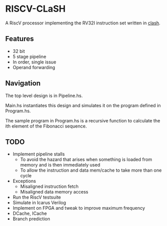# RISCV-CLaSH

A RiscV processor implementing the RV32I instruction set written in [clash](http://www.clash-lang.org/).

## Features
* 32 bit
* 5 stage pipeline
* In order, single issue
* Operand forwarding

## Navigation

The top level design is in Pipeline.hs.

Main.hs instantiates this design and simulates it on the program defined in Program.hs. 

The sample program in Program.hs is a recursive function to calculate the ith element of the Fibonacci sequence. 

## TODO
* Implement pipeline stalls 
    * To avoid the hazard that arises when something is loaded from memory and is then immediately used
    * To allow the instruction and data mem/cache to take more than one cycle
* Exceptions
    * Misaligned instruction fetch
    * Misaligned data memory access
* Run the RiscV testsuite
* Simulate in Icarus Verilog
* Implement on FPGA and tweak to improve maximum frequency
* DCache, ICache
* Branch prediction
